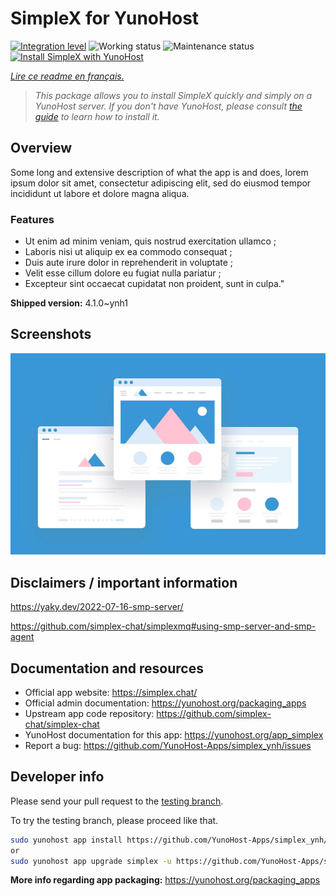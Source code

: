 <!--
N.B.: This README was automatically generated by https://github.com/YunoHost/apps/tree/master/tools/README-generator
It shall NOT be edited by hand.
-->

# SimpleX for YunoHost

[![Integration level](https://dash.yunohost.org/integration/simplex.svg)](https://dash.yunohost.org/appci/app/simplex) ![Working status](https://ci-apps.yunohost.org/ci/badges/simplex.status.svg) ![Maintenance status](https://ci-apps.yunohost.org/ci/badges/simplex.maintain.svg)  
[![Install SimpleX with YunoHost](https://install-app.yunohost.org/install-with-yunohost.svg)](https://install-app.yunohost.org/?app=simplex)

*[Lire ce readme en français.](./README_fr.md)*

> *This package allows you to install SimpleX quickly and simply on a YunoHost server.
If you don't have YunoHost, please consult [the guide](https://yunohost.org/#/install) to learn how to install it.*

## Overview

Some long and extensive description of what the app is and does, lorem ipsum dolor sit amet, consectetur adipiscing elit, sed do eiusmod tempor incididunt ut labore et dolore magna aliqua.

### Features

- Ut enim ad minim veniam, quis nostrud exercitation ullamco ;
- Laboris nisi ut aliquip ex ea commodo consequat ;
- Duis aute irure dolor in reprehenderit in voluptate ;
- Velit esse cillum dolore eu fugiat nulla pariatur ;
- Excepteur sint occaecat cupidatat non proident, sunt in culpa."


**Shipped version:** 4.1.0~ynh1

## Screenshots

![Screenshot of SimpleX](./doc/screenshots/example.jpg)

## Disclaimers / important information

https://yaky.dev/2022-07-16-smp-server/

https://github.com/simplex-chat/simplexmq#using-smp-server-and-smp-agent

## Documentation and resources

* Official app website: <https://simplex.chat/>
* Official admin documentation: <https://yunohost.org/packaging_apps>
* Upstream app code repository: <https://github.com/simplex-chat/simplex-chat>
* YunoHost documentation for this app: <https://yunohost.org/app_simplex>
* Report a bug: <https://github.com/YunoHost-Apps/simplex_ynh/issues>

## Developer info

Please send your pull request to the [testing branch](https://github.com/YunoHost-Apps/simplex_ynh/tree/testing).

To try the testing branch, please proceed like that.

``` bash
sudo yunohost app install https://github.com/YunoHost-Apps/simplex_ynh/tree/testing --debug
or
sudo yunohost app upgrade simplex -u https://github.com/YunoHost-Apps/simplex_ynh/tree/testing --debug
```

**More info regarding app packaging:** <https://yunohost.org/packaging_apps>
